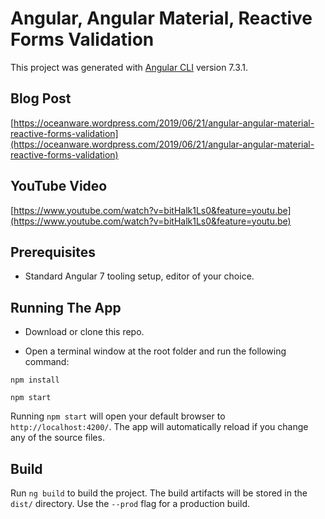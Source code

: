 # Angular, Angular Material, Reactive Forms Validation

This project was generated with [Angular CLI](https://github.com/angular/angular-cli) version 7.3.1.

## Blog Post
[https://oceanware.wordpress.com/2019/06/21/angular-angular-material-reactive-forms-validation](https://oceanware.wordpress.com/2019/06/21/angular-angular-material-reactive-forms-validation)

## YouTube Video
[https://www.youtube.com/watch?v=bitHalk1Ls0&feature=youtu.be](https://www.youtube.com/watch?v=bitHalk1Ls0&feature=youtu.be)

## Prerequisites
- Standard Angular 7 tooling setup, editor of your choice.

## Running The App

- Download or clone this repo.

- Open a terminal window at the root folder and run the following command:
```shell
npm install

npm start
```
Running `npm start` will open your default browser to `http://localhost:4200/`. The app will automatically reload if you change any of the source files.

## Build

Run `ng build` to build the project. The build artifacts will be stored in the `dist/` directory. Use the `--prod` flag for a production build.
